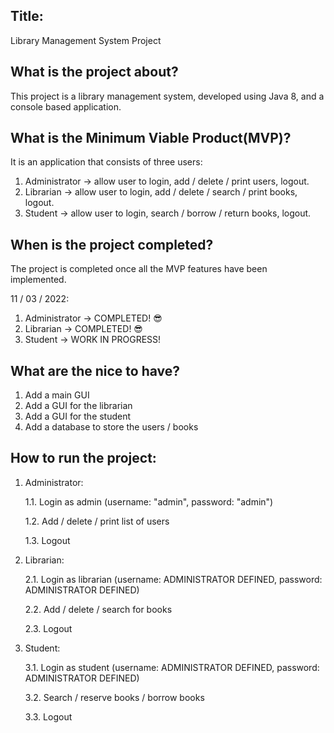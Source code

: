 ## Title: 

Library Management System Project

## What is the project about? 

This project is a library management system, developed using Java 8,
and a console based application.

## What is the Minimum Viable Product(MVP)?

It is an application that consists of three users:

1. Administrator -> allow user to login, add / delete / print users, logout.
2. Librarian -> allow user to login, add / delete / search / print books, logout.
3. Student -> allow user to login, search / borrow / return books, logout.

## When is the project completed?

The project is completed once all the MVP features have been implemented.

11 / 03 / 2022:

1. Administrator -> COMPLETED! 😎
2. Librarian -> COMPLETED! 😎
3. Student -> WORK IN PROGRESS!

## What are the nice to have?

1. Add a main GUI
2. Add a GUI for the librarian
3. Add a GUI for the student
4. Add a database to store the users / books

## How to run the project:

1. Administrator:

    1.1. Login as admin (username: "admin", password: "admin")
    
    1.2. Add / delete / print list of users

    1.3. Logout
    
2. Librarian:

    2.1. Login as librarian (username: ADMINISTRATOR DEFINED, password: ADMINISTRATOR DEFINED)

    2.2. Add / delete / search for books
   
    2.3. Logout
    
3. Student:

    3.1. Login as student (username: ADMINISTRATOR DEFINED, password: ADMINISTRATOR DEFINED)
    
    3.2. Search / reserve books / borrow books
    
    3.3. Logout


